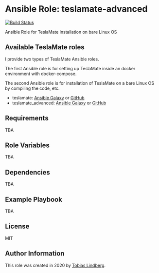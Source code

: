 # Ansible Role: teslamate-advanced
[![Build Status](https://api.travis-ci.com/tobiasehlert/ansible-role-teslamate.svg?branch=master)](https://travis-ci.com/github/tobiasehlert/ansible-role-teslamate-advanced)

Ansible Role for TeslaMate installation on bare Linux OS

## Available TeslaMate roles

I provide two types of TeslaMate Ansible roles.

The first Ansible role is for setting up TeslaMate inside an docker environment with docker-compose.

The second Ansible role is for installation of TeslaMate on a bare Linux OS by compiling the code, etc.

* teslamate: [Ansible Galaxy](https://galaxy.ansible.com/tobiasehlert/teslamate) or [GitHub](https://github.com/tobiasehlert/ansible-role-teslamate)
* teslamate_advanced: [Ansible Galaxy](https://galaxy.ansible.com/tobiasehlert/teslamate_advanced) or [GitHub](https://github.com/tobiasehlert/ansible-role-teslamate-advanced)

## Requirements
TBA

## Role Variables
TBA

## Dependencies
TBA

## Example Playbook
TBA

## License
MIT

## Author Information
This role was created in 2020 by [Tobias Lindberg](https://github.com/tobiasehlert).

